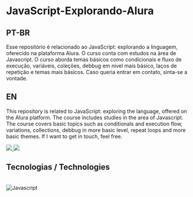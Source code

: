 # JavaScript-Explorando-Alura

## PT-BR
Esse repositório é relacionado ao JavaScript: explorando a linguagem, oferecido na plataforma Alura. O curso conta com estudos na área de Javascript. O curso aborda temas básicos como condicionais e fluxo de execução, variáveis, coleções,
debbug em nível mais básico, laços de repetição e temas mais básicos. Caso queria entrar em contato, sinta-se a vontade.

## EN
This repository is related to JavaScript: exploring the language, offered on the Alura platform. The course includes studies in the area of ​​Javascript. The course covers basic topics such as conditionals and execution flow, variations, collections,
debbug in more basic level, repeat loops and more basic themes. If I want to get in touch, feel free.

<a href="mailto:lucas.emanuel.carvalho@outlook.com">
  <img src="https://img.shields.io/badge/Microsoft_Outlook-0078D4?style=for-the-badge&logo=microsoft-outlook&logoColor=white" />
</a>
<a href="https://www.linkedin.com/in/lucas-emanuel-oliveira-de-carvalho/" />
  <img src="https://img.shields.io/badge/LinkedIn-0077B5?style=for-the-badge&logo=linkedin&logoColor=white"/>
</a>

## Tecnologias / Technologies 
<div style="display: inline_block"><br>
<img align="center" alt="Javascript" src=https://img.shields.io/badge/JavaScript-F7DF1E?style=for-the-badge&logo=javascript&logoColor=black>
</div>
